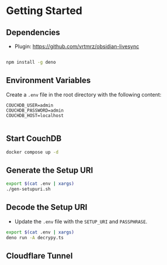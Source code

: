 # Getting Started

## Dependencies
- Plugin: https://github.com/vrtmrz/obsidian-livesync

```bash

npm install -g deno

```

## Environment Variables

Create a `.env` file in the root directory with the following content:

```env
COUCHDB_USER=admin
COUCHDB_PASSWORD=admin
COUCHDB_HOST=localhost


```

## Start CouchDB

```bash
docker compose up -d
```

## Generate the Setup URI

```bash
export $(cat .env | xargs)
./gen-setupuri.sh
```

## Decode the Setup URI

- Update the `.env` file with the `SETUP_URI` and `PASSPHRASE`.

```bash
export $(cat .env | xargs)
deno run -A decrypy.ts
```

## Cloudflare Tunnel
